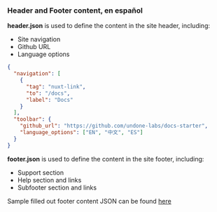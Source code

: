 ### Header and Footer content, en español

**header.json** is used to define the content in the site header, including:

- Site navigation
- Github URL
- Language options

```json
{
  "navigation": [
    {
      "tag": "nuxt-link",
      "to": "/docs",
      "label": "Docs"
    }
  ],
  "toolbar": {
    "github_url": "https://github.com/undone-labs/docs-starter",
    "language_options": ["EN", "中文", "ES"]
  }
}
```

**footer.json** is used to define the content in the site footer, including:

- Support section
- Help section and links
- Subfooter section and links

Sample filled out footer content JSON can be found [here](https://github.com/undone-labs/docs-starter/blob/main/packages/src/docs-base/data/footer.json)
